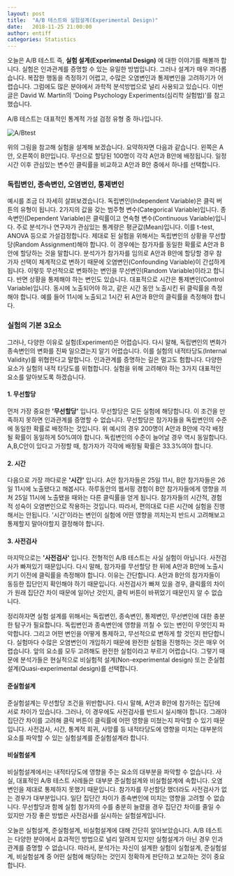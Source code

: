 ```yaml
---
layout: post
title:  "A/B 테스트와 실험설계(Experimental Design)"
date:   2018-11-25 21:00:00
author: entiff
categories: Statistics
---
```


오늘은 A/B 테스트 즉, **실험 설계(Experimental Design)** 에 대한 이야기를 해볼까 합니다. 실험은 인과관계를 증명할 수 있는 유일한 방법입니다. 그러나 설계가 매우 까다롭습니다. 복잡한 행동을 측정하기 어렵고, 수많은 오염변인과 통제변인을 고려하기가 어렵습니다. 그럼에도 많은 분야에서 과학적 분석방법으로 널리 사용되고 있습니다. 이번 글은 David W. Martin의 'Doing Psychology Experiments(심리학 실험법)'를 참고했습니다.

A/B 테스트는 대표적인 통계적 가설 검정 유형 중 하나입니다.

![A/Btest](https://upload.wikimedia.org/wikipedia/commons/thumb/2/2e/A-B_testing_example.png/465px-A-B_testing_example.png)

위의 그림을 참고해 실험을 설계해 보겠습니다. 요약하자면 다음과 같습니다. 왼쪽은 A안, 오른쪽이 B안입니다. 무선으로 할당된 100명이 각각 A안과 B안에 배정됩니다. 일정시간 이후 관심있는 변수인 클릭률을 비교하고 A안과 B안 중에서 하나를 선택합니다.

### 독립변인, 종속변인, 오염변인, 통제변인

예시를 조금 더 자세히 살펴보겠습니다. 독립변인(Independent Variable)은 클릭 버튼의 유형이 됩니다. 2가지의 값을 갖는 범주형 변수(Categorical Variable)입니다. 종속변인(Dependent Variable)은 클릭률이고 연속형 변수(Continuous Variable)입니다. 주로 분석가나 연구자가 관심있는 통계량은 평균값(Mean)입니다. 이를 t-test, ANOVA 등으로 가설검정합니다. 제대로 된 실험을 위해서는 독립변인의 상황을 무선할당(Random Assignment)해야 합니다. 이 경우에는 참가자를 동일한 확률로 A안과 B안에 할당하는 것을 말합니다. 분석가가 참가자를 임의로 A안과 B안에 할당할 경우 참가자 선택이 체계적으로 변하기 때문에 오염변인(Confounding Variable)이 간섭하게 됩니다. 이렇듯 무선적으로 변화하는 변인을 무선변인(Random Variable)이라고 합니다. 반면 상황을 통제해야 하는 변인도 있습니다. 대표적으로 시간은 통제변인(Control Variable)입니다. 동시에 노출되어야 하고, 같은 시간 동안 노출시킨 뒤 클릭률을 측정해야 합니다. 예를 들어 11시에 노출되고 1시간 뒤 A안과 B안의 클릭률을 측정해야 합니다.


### 실험의 기본 3요소

그러나, 다양한 이유로 실험(Experiment)은 어렵습니다. 다시 말해, 독립변인의 변화가 종속변인의 변화를 진짜 일으켰는지 알기 어렵습니다. 이를 실험의 내적타당도(Internal Validity)를 위협한다고 말합니다. 인과관계를 증명하는 길은 멀고도 험합니다. 다양한 요소가 실험의 내적 타당도를 위협합니다. 실험을 위해 고려해야 하는 3가지 대표적인 요소를 알아보도록 하겠습니다.

#### 1. 무선할당

먼저 가장 중요한 **'무선할당'** 입니다. 무선할당은 모든 실험에 해당합니다. 이 조건을 만족하지 못하면 인과관계를 증명할 수 없습니다. 무선할당은 참가자들을 독립변인의 수준에 동일한 확률로 배정하는 것입니다. 위 예시의 경우 200명이 A안과 B안에 각각 배정될 확률이 동일하게 50%여야 합니다. 독립변인의 수준이 늘어날 경우 역시 동일합니다. A,B,C안이 있다고 가정할 때, 참가자가 각각에 배정될 확률은 33.3%여야 합니다.

#### 2. 시간

다음으로 가장 까다로운 **'시간'** 입니다. A안 참가자들은 25일 11시, B안 참가자들은 26일 11시에 노출됐다고 해봅시다. 하루동안의 웹서핑 경험이 B안 참가자들에게 영향을 끼쳐 25일 11시에 노출됐을 때와는 다른 클릭률을 얻게 됩니다. 참가자들의 시간적, 경험적 성숙이 오염변인으로 작용하는 것입니다. 따라서, 편의대로 다른 시간에 실험을 진행해서는 안됩니다. '시간'이라는 변인이 실험에 어떤 영향을 끼치는지 반드시 고려해보고 통제할지 말아야할지 결정해야 합니다.

#### 3. 사전검사

마지막으로는 **'사전검사'** 입니다. 전형적인 A/B 테스트는 사실 실험이 아닙니다. 사전검사가 빠져있기 때문입니다. 다시 말해, 참가자를 무선할당 한 뒤에 A안과 B안에 노출시키기 이전에 클릭률을 측정해야 합니다. 이유는 간단합니다. A안과 B안의 참가자들이 동등한 집단인지 확인해야 하기 때문입니다. 사전검사가 빠져 있을 경우, 클릭률의 차이가 원래 집단간 차이 때문에 일어난 것인지, 클릭 버튼이 바뀌었기 때문인지 알 수 없습니다.


정리하자면 실험 설계를 위해서는 독립변인, 종속변인, 통제변인, 무선변인에 대한 충분한 탐구가 필요합니다. 독립변인과 종속변인에 영향을 끼칠 수 있는 변인이 무엇인지 파악합니다. 그리고 어떤 변인을 어떻게 통제하고, 무선적으로 변하게 할 것인지 판단합니다. 실험마다 수많은 오염변인이 개입하기 때문에 완전한 실험을 진행하는 것은 매우 어렵습니다. 앞의 요소를 모두 고려해도 완전한 실험이라고 부르기 어렵습니다. 그렇기 때문에 분석가들은 현실적으로 비실험적 설계(Non-experimental design) 또는 준실험설계(Quasi-experimental design)를 선택합니다.

#### 준실험설계

준실험설계는 무선할당 조건을 위반합니다. 다시 말해, A안과 B안에 참가하는 집단에 서로 차이가 있습니다. 그러나, 이 경우에도 사전검사를 반드시 실시해야 합니다. 그래야 집단간 차이를 고려해 클릭 버튼이 클릭률에 어떤 영향을 미쳤는지 파악할 수 있기 때문입니다. 사전검사, 시간, 통계적 회귀, 사망률 등 내적타당도에 영향을 미치는 대부분의 요소를 파악할 수 있는 실험설계를 준실험설계라 합니다.


#### 비실험설계

비실험설계에서는 내적타당도에 영향을 주는 요소의 대부분을 파악할 수 없습니다. 사실, 대표적인 A/B 테스트 사례들은 대부분 준실험설계와 비실험설계에 속합니다. 오염변인을 제대로 통제하지 못했기 때문입니다. 참가자를 무선할당 했더라도 사전검사가 없는 경우가 대부분입니다. 일단 집단간 차이가 종속변인에 미치는 영향을 고려할 수 없습니다. 무선할당과 함께 실험 참가자의 수를 충분히 늘렸을 경우 집단간 차이를 줄일 수 있지만 가장 좋은 방법은 사전검사를 실시하는 실험설계입니다.


오늘은 실험설계, 준실험설계, 비실험설계에 대해 간단히 알아보았습니다. A/B 테스트는 다양한 분야에서 효과적인 방법으로 널리 알려져 있지만 실험설계가 아닌 경우 인과관계를 증명할 수 없습니다. 따라서, 분석가는 자신이 설계한 실험이 실험설계, 준실험설계, 비실험설계 중 어떤 실험에 해당하는 것인지 정확하게 판단하고 보고하는 것이 중요합니다.
